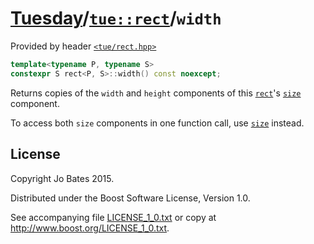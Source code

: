 [Tuesday](../../../README.md)/[`tue::rect`](../../headers/rect.md)/`width`
==========================================================================
Provided by header [`<tue/rect.hpp>`](../../headers/rect.md)

```c++
template<typename P, typename S>
constexpr S rect<P, S>::width() const noexcept;
```

Returns copies of the `width` and `height` components of this
[`rect`](../../headers/rect.md)'s [`size`](size.md) component.

To access both `size` components in one function call, use [`size`](size.md)
instead.

License
-------
Copyright Jo Bates 2015.

Distributed under the Boost Software License, Version 1.0.

See accompanying file [LICENSE_1_0.txt](../../../LICENSE_1_0.txt) or copy at
http://www.boost.org/LICENSE_1_0.txt.
